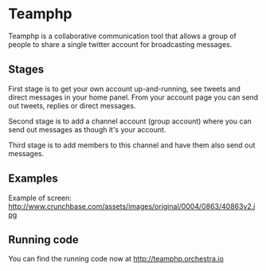 Teamphp
=======

Teamphp is a collaborative communication tool that allows a group of people to share a single twitter account for
broadcasting messages.

Stages
------

First stage is to get your own account up-and-running, see tweets and direct messages in your home panel. From your
account page you can send out tweets, replies or direct messages.

Second stage is to add a channel account (group account) where you can send out messages as though it's your account.

Third stage is to add members to this channel and have them also send out messages.

Examples
--------

Example of screen: http://www.crunchbase.com/assets/images/original/0004/0863/40863v2.jpg

Running code
------------

You can find the running code now at http://teamphp.orchestra.io

